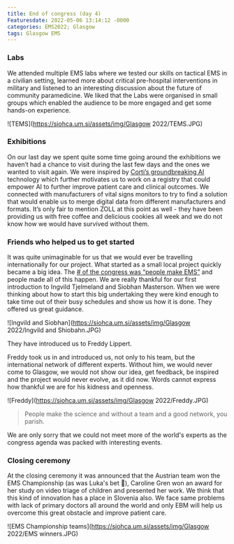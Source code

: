 ```yaml
---
title: End of congress (day 4)󠁴󠁿
Featuresdate: 2022-05-06 13:14:12 -0000
categories: EMS2022; Glasgow
tags: Glasgow EMS
---
```

### Labs
We attended multiple EMS labs where we tested our skills on tactical EMS in a civilian setting, learned more about critical pre-hospital interventions in military and listened to an interesting discussion about the future of community paramedicine. We liked that the Labs were organised in small groups which enabled the audience to be more engaged and get some hands-on experience.

![TEMS](https://siohca.um.si/assets/img/Glasgow 2022/TEMS.JPG)

### Exhibitions
On our last day we spent quite some time going around the exhibitions we haven’t had a chance to visit during the last few days and the ones we wanted to visit again. We were inspired by [Corti’s groundbreaking AI](https://www.corti.ai) technology which further motivates us to work on a registry that could empower AI to further improve patient care and clinical outcomes. We connected with manufacturers of vital signs monitors to try to find a solution that would enable us to merge digital data from different manufacturers and formats. It’s only fair to mention ZOLL at this point as well - they have been providing us with free coffee and delicious cookies all week and we do not know how we would have survived without them.

### Friends who helped us to get started
It was quite unimaginable for us that we would ever be travelling internationally for our project. What started as a small local project quickly became a big idea. The [# of the congress was “people make EMS”](https://twitter.com/hashtag/EMS2022?src=hashtag_click) and people made all of this happen. We are really thankful for our first introduction to Ingvild Tjelmeland and Siobhan Masterson. When we were thinking about how to start this big undertaking they were kind enough to take time out of their busy schedules and show us how it is done. They offered us great guidance.

![Ingvild and Siobhan](https://siohca.um.si/assets/img/Glasgow 2022/Ingvild and Shiobahn.JPG)

They have introduced us to Freddy Lippert.

Freddy took us in and introduced us, not only to his team, but the international network of different experts. Without him, we would never come to Glasgow, we would not show our idea, get feedback, be inspired and the project would never evolve, as it did now. Words cannot express how thankful we are for his kidness and openness.

![Freddy](https://siohca.um.si/assets/img/Glasgow 2022/Freddy.JPG)

> People make the science and without a team and a good network, you parish.

We are only sorry that we could not meet more of the world's experts as the congress agenda was packed with interesting events.

### Closing ceremony
At the closing ceremony it was announced that the Austrian team won the EMS Championship (as was Luka's bet 💪), Caroline Gren won an award for her study on video triage of children and presented her work. We think that this kind of innovation has a place in Slovenia also. We face same problems with lack of primary doctors all around the world and only EBM will help us overcome this great obstacle and improve patient care.

![EMS Championship teams](https://siohca.um.si/assets/img/Glasgow 2022/EMS winners.JPG)
